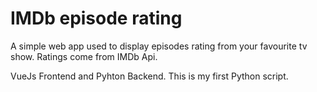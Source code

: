 # IMDb episode rating

A simple web app used to display episodes rating from your favourite tv show.
Ratings come from IMDb Api.
 
VueJs Frontend and Pyhton Backend. This is my first Python script.
